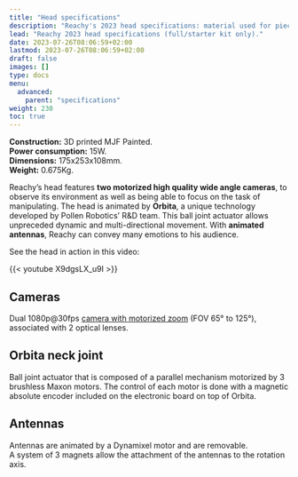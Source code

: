 ```yaml
---
title: "Head specifications"
description: "Reachy's 2023 head specifications: material used for pieces, power consumption, dimensions, weight, cameras, description of neck joint and antennas."
lead: "Reachy 2023 head specifications (full/starter kit only)."
date: 2023-07-26T08:06:59+02:00
lastmod: 2023-07-26T08:06:59+02:00
draft: false
images: []
type: docs
menu:
  advanced:
    parent: "specifications"
weight: 230
toc: true
---
```


**Construction:** 3D printed MJF Painted.  
**Power consumption:** 15W.  
**Dimensions:** 175x253x108mm.  
**Weight:** 0.675Kg.  

Reachy’s head features **two motorized high quality wide angle cameras**, to observe its environment as well as being able to focus on the task of manipulating. The head is animated by **Orbita**, a unique technology developed by Pollen Robotics’ R&D team. This ball joint actuator allows unpreceded dynamic and multi-directional movement. With **animated antennas**, Reachy can convey many emotions to his audience.  

See the head in action in this video:

{{< youtube X9dgsLX_u9I >}}

## Cameras
Dual 1080p@30fps [camera with motorized zoom](https://www.kurokesu.com/shop/cameras/C2_USBC) (FOV 65° to 125°), associated with 2 optical lenses.

## Orbita neck joint
Ball joint actuator that is composed of a parallel mechanism motorized by 3 brushless Maxon motors. The control of each motor is done with a magnetic absolute encoder included on the electronic board on top of Orbita.

## Antennas
Antennas are animated by a Dynamixel motor and are removable.  
A system of 3 magnets allow the attachment of the antennas to the rotation axis.


